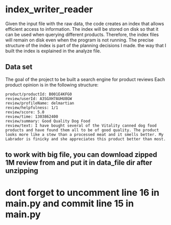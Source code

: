 # index_writer_reader

Given the input file with the raw data, the code creates an index that allows efficient access to information. 
The index will be stored on disk so that it can be used when querying different products. Therefore, the index files will remain on disk even when the program is not running.
The precise structure of the index is part of the planning decisions I made. the way that I built the index is explained in the analyze file.


## Data set
The goal of the project to be built a search engine for product reviews
Each product opinion is in the following structure:

    product/productId: B001E4KFG0 
    review/userId: A3SGXH7AUHU8GW 
    review/profileName: delmartian 
    review/helpfulness: 1/1 
    review/score: 5.0 
    review/time: 1303862400 
    review/summary: Good Quality Dog Food 
    review/text: I have bought several of the Vitality canned dog food products and have found them all to be of good quality. The product looks more like a stew than a processed meat and it smells better. My Labrador is finicky and she appreciates this product better than most. 

## to work with big file, you can download zipped 1M review from and put it in data_file dir after unzipping

# dont forget to uncomment line 16 in main.py and commit line 15 in main.py  



 
